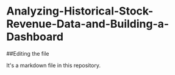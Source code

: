 # Analyzing-Historical-Stock-Revenue-Data-and-Building-a-Dashboard
##Editing the file

It's a markdown file in this repository.
